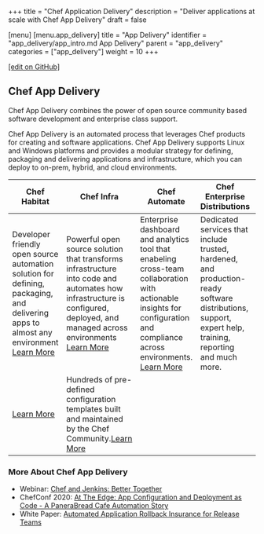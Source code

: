 +++
title = "Chef Application Delivery"
description = "Deliver applications at scale with Chef App Delivery"
draft = false

[menu]
  [menu.app_delivery]
    title = "App Delivery"
    identifier = "app_delivery/app_intro.md App Delivery"
    parent = "app_delivery"
    categories = ["app_delivery"]
    weight = 10
+++

[\[edit on GitHub\]](https://github.com/chef/chef-web-docs/blob/master/content/app_delivery/app_intro.md)

## Chef App Delivery

Chef App Delivery combines the power of open source community based software development and enterprise class support.

Chef App Delivery is an automated process that leverages Chef products for creating and software applications. Chef App Delivery supports Linux and Windows platforms and provides a modular strategy for defining, packaging and delivering applications and infrastructure, which you can deploy to on-prem, hybrid, and cloud environments.

|Chef Habitat|Chef Infra|Chef Automate|Chef Enterprise Distributions|Chef Community|
|---------------|---------------|---------------|---------------|---------------|
Developer friendly open source automation solution for defining, packaging, and delivering apps to almost any environment [Learn More](https://community.chef.io/products/chef-habitat/)|Powerful open source solution that transforms infrastructure into code and automates how infrastructure is configured, deployed, and managed across environments [Learn More](https://community.chef.io/products/chef-infra/)|Enterprise dashboard and analytics tool that enabeling cross-team collaboration with actionable insights for configuration and compliance across environments. [Learn More](https://community.chef.io/products/chef-automate/)|Dedicated services that include trusted, hardened, and production-ready software distributions, support, expert help,  training, reporting and much more.
[Learn More](https://www.chef.io/why-chef-enterprise) | Hundreds of pre-defined configuration templates built and maintained by the Chef Community.[Learn More](https://community.chef.io/) |

### More About Chef App Delivery

- Webinar: [Chef and Jenkins: Better Together](https://pages.chef.io/202007-Webinar-ChefJenkinsBetterTogether_01Register.html)
- ChefConf 2020: [At The Edge: App Configuration and Deployment as Code - A PaneraBread Cafe Automation Story](https://community.chef.io/resources/posts/at-the-edge-app-configuration-and-deployment-as-code)
- White Paper: [Automated Application Rollback Insurance for Release Teams](https://www.chef.io/wp-content/uploads/2020/09/Automated-Application-Rollback-Insurance-for-Release-Teams_White-Paper.pdf)
